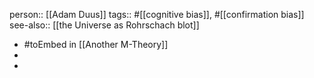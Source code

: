 person:: [[Adam Duus]] 
tags:: #[[cognitive bias]], #[[confirmation bias]] 
see-also:: [[the Universe as Rohrschach blot]]
- #toEmbed in [[Another M-Theory]]
-
-